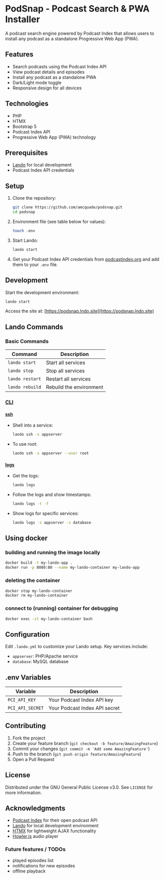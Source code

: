 # PodSnap - Podcast Search & PWA Installer

A podcast search engine powered by Podcast Index that allows users to install any podcast as a standalone Progressive
Web App (PWA).

## Features

- Search podcasts using the Podcast Index API
- View podcast details and episodes
- Install any podcast as a standalone PWA
- Dark/Light mode toggle
- Responsive design for all devices

## Technologies

- PHP
- HTMX
- Bootstrap 5
- Podcast Index API
- Progressive Web App (PWA) technology

## Prerequisites

- [Lando](https://lando.dev/) for local development
- Podcast Index API credentials

## Setup

1. Clone the repository:
   ```bash
   git clone https://github.com/amcquade/podsnap.git
   cd podsnap
   ```

2. Environment file (see table below for values):
   ```bash
   touch .env
   ```

3. Start Lando:
   ```bash
   lando start
   ```

4. Get your Podcast Index API credentials from [podcastindex.org](https://podcastindex.org/) and add them to your `.env`
   file.

## Development

Start the development environment:

```bash
lando start
```

Access the site at: [https://podsnap.lndo.site](https://podsnap.lndo.site)

## Lando Commands

### Basic Commands

| Command         | Description             |
|-----------------|-------------------------|
| `lando start`   | Start all services      |
| `lando stop`    | Stop all services       |
| `lando restart` | Restart all services    |
| `lando rebuild` | Rebuild the environment |

### [CLI](https://docs.lando.dev/cli/)

#### [ssh](https://docs.lando.dev/cli/ssh)

- Shell into a service:
  ```bash
  lando ssh -s appserver
  ```
- To use root:
  ```bash
  lando ssh -s appserver --user root
  ```

#### [logs](https://docs.lando.dev/cli/logs.html)

- Get the logs:
  ```bash
  lando logs
  ```
- Follow the logs and show timestamps:
  ```bash
  lando logs -t -f
  ```
- Show logs for specific services:
  ```bash
  lando logs -s appserver -s database
  ```

## Using docker
### building and running the image locally
```bash
docker build -t my-lando-app .
docker run -p 8080:80 --name my-lando-container my-lando-app
```
### deleting the container
```bash
docker stop my-lando-container
docker rm my-lando-container
```
### connect to (running) container for debugging
```bash
docker exec -it my-lando-container bash
```

## Configuration

Edit `.lando.yml` to customize your Lando setup. Key services include:

- `appserver`: PHP/Apache service
- `database`: MySQL database

## .env Variables

| Variable         | Description                   |
|------------------|-------------------------------|
| `PCI_API_KEY`    | Your Podcast Index API key    |
| `PCI_API_SECRET` | Your Podcast Index API secret |

## Contributing

1. Fork the project
2. Create your feature branch (`git checkout -b feature/AmazingFeature`)
3. Commit your changes (`git commit -m 'Add some AmazingFeature'`)
4. Push to the branch (`git push origin feature/AmazingFeature`)
5. Open a Pull Request

## License

Distributed under the GNU General Public License v3.0. See `LICENSE` for more information.

## Acknowledgments

- [Podcast Index](https://podcastindex.org/) for their open podcast API
- [Lando](https://lando.dev/) for local development environment
- [HTMX](https://htmx.org/) for lightweight AJAX functionality
- [Howler.js](https://howlerjs.com/) audio player


### Future features / TODOs
- played episodes list
- notifications for new episodes
- offline playback 